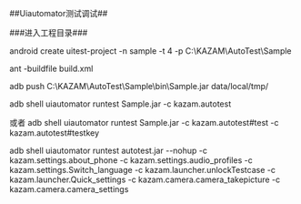 ##Uiautomator测试调试## 

###进入工程目录###

android create uitest-project -n sample -t 4 -p C:\KAZAM\AutoTest\Sample


ant -buildfile build.xml


adb push C:\KAZAM\AutoTest\Sample\bin\Sample.jar  data/local/tmp/



adb shell uiautomator runtest Sample.jar  -c  kazam.autotest

或者
adb shell uiautomator runtest Sample.jar  -c  kazam.autotest#test  -c  kazam.autotest#testkey



adb shell uiautomator runtest  autotest.jar --nohup -c  kazam.settings.about_phone  -c kazam.settings.audio_profiles  -c kazam.settings.Switch_language  -c kazam.launcher.unlockTestcase  -c kazam.launcher.Quick_settings  -c kazam.camera.camera_takepicture   -c kazam.camera.camera_settings  


